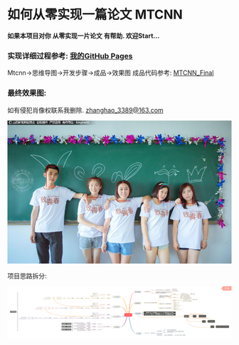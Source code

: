 # 如何从零实现一篇论文 MTCNN
**如果本项目对你 从零实现一片论文 有帮助. 欢迎Start...**

### 实现详细过程参考: [我的GitHub Pages](https://mrzhang3389.github.io/MTCNN/)

Mtcnn->思维导图->开发步骤->成品->效果图
成品代码参考: [MTCNN_Final](https://github.com/Mrzhang3389/MTCNN/tree/master/MtcnnFinal)  

### 最终效果图:

如有侵犯肖像权联系我删除.  zhanghao_3389@163.com

![example](./MtcnnFinal/效果图.jpg)

项目思路拆分:

![MTCNN](Mtcnn_Step/参考资料/MTCNN.png)

